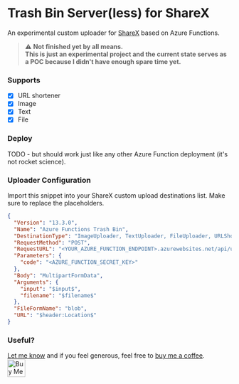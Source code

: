 # Trash Bin Server(less) for ShareX
An experimental custom uploader for [ShareX](https://getsharex.com/) based on Azure Functions.

> :warning: **Not finished yet by all means.  
> This is just an experimental project and the current state serves as a POC because I didn't have enough spare time yet.**

### Supports
- [x] URL shortener
- [x] Image
- [x] Text
- [x] File

### Deploy
TODO - but should work just like any other Azure Function deployment (it's not rocket science).

### Uploader Configuration
Import this snippet into your ShareX custom upload destinations list. Make sure to replace the placeholders.
```json
{
  "Version": "13.3.0",
  "Name": "Azure Functions Trash Bin",
  "DestinationType": "ImageUploader, TextUploader, FileUploader, URLShortener",
  "RequestMethod": "POST",
  "RequestURL": "<YOUR_AZURE_FUNCTION_ENDPOINT>.azurewebsites.net/api/upload",
  "Parameters": {
    "code": "<AZURE_FUNCTION_SECRET_KEY>"
  },
  "Body": "MultipartFormData",
  "Arguments": {
    "input": "$input$",
    "filename": "$filename$"
  },
  "FileFormName": "blob",
  "URL": "$header:Location$"
}
```

### Useful?
[Let me know](https://twitter.com/ginomessmer) and if you feel generous, feel free to [buy me a coffee](buymeacoffee.com/ginomessmer).  
<a href="https://www.buymeacoffee.com/ginomessmer" target="_blank"><img src="https://cdn.buymeacoffee.com/buttons/default-yellow.png" alt="Buy Me A Coffee" height="40px" ></a>

